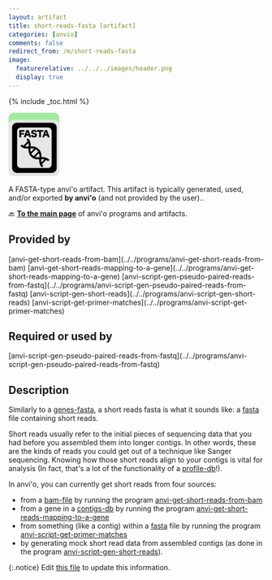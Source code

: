 ```yaml
---
layout: artifact
title: short-reads-fasta [artifact]
categories: [anvio]
comments: false
redirect_from: /m/short-reads-fasta
image:
  featurerelative: ../../../images/header.png
  display: true
---
```



{% include _toc.html %}


<img src="../../images/icons/FASTA.png" alt="FASTA" style="width:100px; border:none" />

A FASTA-type anvi'o artifact. This artifact is typically generated, used, and/or exported **by anvi'o** (and not provided by the user)..

🔙 **[To the main page](../../)** of anvi'o programs and artifacts.

## Provided by


<p style="text-align: left" markdown="1"><span class="artifact-p">[anvi-get-short-reads-from-bam](../../programs/anvi-get-short-reads-from-bam)</span> <span class="artifact-p">[anvi-get-short-reads-mapping-to-a-gene](../../programs/anvi-get-short-reads-mapping-to-a-gene)</span> <span class="artifact-p">[anvi-script-gen-pseudo-paired-reads-from-fastq](../../programs/anvi-script-gen-pseudo-paired-reads-from-fastq)</span> <span class="artifact-p">[anvi-script-gen-short-reads](../../programs/anvi-script-gen-short-reads)</span> <span class="artifact-p">[anvi-script-get-primer-matches](../../programs/anvi-script-get-primer-matches)</span></p>


## Required or used by


<p style="text-align: left" markdown="1"><span class="artifact-r">[anvi-script-gen-pseudo-paired-reads-from-fastq](../../programs/anvi-script-gen-pseudo-paired-reads-from-fastq)</span></p>


## Description

Similarly to a <span class="artifact-n">[genes-fasta](/help/main/artifacts/genes-fasta)</span>, a short reads fasta is what it sounds like: a <span class="artifact-n">[fasta](/help/main/artifacts/fasta)</span> file containing short reads.

Short reads usually refer to the initial pieces of sequencing data that you had before you assembled them into longer contigs. In other words, these are the kinds of reads you could get out of a technique like Sanger sequencing. Knowing how those short reads align to your contigs is vital for analysis (In fact, that's a lot of the functionality of a <span class="artifact-n">[profile-db](/help/main/artifacts/profile-db)</span>!).

In anvi'o, you can currently get short reads from four sources:

* from a <span class="artifact-n">[bam-file](/help/main/artifacts/bam-file)</span> by running the program <span class="artifact-p">[anvi-get-short-reads-from-bam](/help/main/programs/anvi-get-short-reads-from-bam)</span>
* from a gene in a <span class="artifact-n">[contigs-db](/help/main/artifacts/contigs-db)</span> by running the program <span class="artifact-p">[anvi-get-short-reads-mapping-to-a-gene](/help/main/programs/anvi-get-short-reads-mapping-to-a-gene)</span>
* from something (like a contig) within a <span class="artifact-n">[fasta](/help/main/artifacts/fasta)</span> file by running the program <span class="artifact-p">[anvi-script-get-primer-matches](/help/main/programs/anvi-script-get-primer-matches)</span>
* by generating mock short read data from assembled contigs (as done in the program <span class="artifact-p">[anvi-script-gen-short-reads](/help/main/programs/anvi-script-gen-short-reads)</span>).


{:.notice}
Edit [this file](https://github.com/merenlab/anvio/tree/master/anvio/docs/artifacts/short-reads-fasta.md) to update this information.

